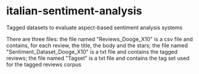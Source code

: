 # italian-sentiment-analysis
Tagged datasets to evaluate aspect-based sentiment analysis systems

There are three files:
the file named "Reviews_Dooge_X10" is a csv file and contains, for each review, the title, the body and the stars;
the file named "Sentiment_Dataset_Dooge_X10" is a txt file and contains the tagged reviews;
the file named "Tagset" is a txt file and contains the tag set used for the tagged reviews corpus

